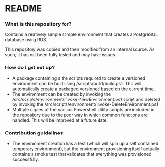 # README #

### What is this repository for? ###

Contains a relatively simple sample environment that creates a PostgreSQL database using RDS.

This repository was copied and then modified from an internal source. As such, it has not been fully tested and may have issues.

### How do I get set up? ###

* A package containing a the scripts required to create a versioned environment can be built using /scripts/build/build.ps1. This will automatically create a packaged versioned based on the current time.
* The environment can be created by invoking the /src/scripts/environment/Invoke-NewEnvironment.ps1 script and deleted by invoking the /src/scripts/environment/Invoke-DeleteEnvironment.ps1
* Multiple copies of the various Powershell utility scripts are included in the repository due to the poor way in which common functions are handled. This will be improved at a future date.

### Contribution guidelines ###

* The environment creation has a test (which will spin up a self contained temporary environment), but the environment provisioning itself actually contains a smoke test that validates that everything was provisioned successfully.